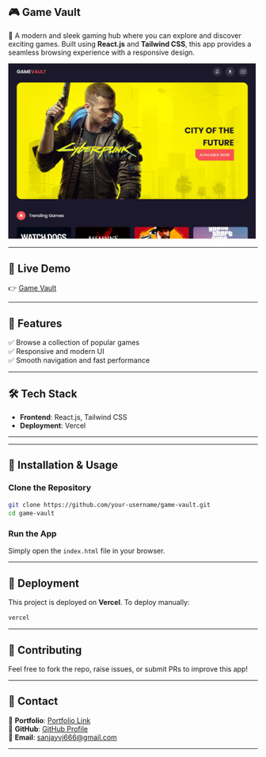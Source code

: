 ## **🎮 Game Vault**  

🚀 A modern and sleek gaming hub where you can explore and discover exciting games. Built using **React.js** and **Tailwind CSS**, this app provides a seamless browsing experience with a responsive design.

<img src="https://github.com/sanjayh06/game-vault-app/blob/main/images/project3.png" width="500">

---  

## **🔗 Live Demo**  
👉 [Game Vault](https://game-vault-app.vercel.app/)  

---

## **📌 Features**  
✅ Browse a collection of popular games  
✅ Responsive and modern UI  
✅ Smooth navigation and fast performance      

---

## **🛠️ Tech Stack**  
- **Frontend**: React.js, Tailwind CSS  
- **Deployment**: Vercel  

---

---

## **💾 Installation & Usage**  
### **Clone the Repository**  
```bash
git clone https://github.com/your-username/game-vault.git
cd game-vault
```
### **Run the App**  
Simply open the `index.html` file in your browser.

---

## **🚀 Deployment**  
This project is deployed on **Vercel**. To deploy manually:  
```bash
vercel
```

---

## **🤝 Contributing**  
Feel free to fork the repo, raise issues, or submit PRs to improve this app!  

---

## **📩 Contact**  
💼 **Portfolio**: [Portfolio Link](https://sanjayh.vercel.app/)  
🔦 **GitHub**: [GitHub Profile](https://github.com/sanjayh06)  
📧 **Email**: sanjayvj666@gmail.com  

---
